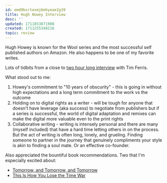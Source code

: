 ```yaml
---
id: emd0bsrtoxmj6mhyeae2g39
title: Hugh Howey Interview
desc: ''
updated: 1711853871908
created: 1711255348216
topic: review
---
```


Hugh Howey is known for the Wool series and the most successful self published authors on Amazon. He also happens to be one of my favorite writes. 

Lots of tidbits from a close to [two hour long interview](https://overcast.fm/+KebtuT9SY) with Tim Ferris.

What stood out to me:

1. Howey's commitment to "10 years of obscurity" - this is going in without high expectations and a long term commitment to the work vs the outcome
2. Holding on to digital rights as a writer - will be tough for anyone that doesn't have leverage (aka success) to negotiate from publishers but if a series is successful, the world of digital adaptation and remixes can make the digital more valuable even to the print rights
3. Collaborative writing - writing is intensely personal and there are many (myself included) that have a hard time letting others in on the process. But the act of writing is often long, lonely, and grueling. Finding someone to partner in the journey that genuinely compliments your style is akin to finding a soul mate. Or an effective co-founder.  

Also appreciated the bountiful book recommendations. Two that I'm especially excited about: 
- [Tomorrow, and Tomorrow, and Tomorrow](https://www.amazon.com/Tomorrow-novel-Gabrielle-Zevin/dp/0593321200/?tag=offsitoftimfe-20)
- [This Is How You Lose the Time War](https://www.amazon.com/This-How-You-Lose-Time/dp/1534430997/?tag=offsitoftimfe-20)

